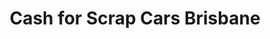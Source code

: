 ---
title: "Cash for Scrap Cars Brisbane"
url: /brisbane/cash-for-scrap-cars-brisbane/
shop: car
---